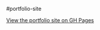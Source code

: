#portfolio-site

<a href="https://megancoyle.github.io/portfolio-site/">View the portfolio site on GH Pages</a>
